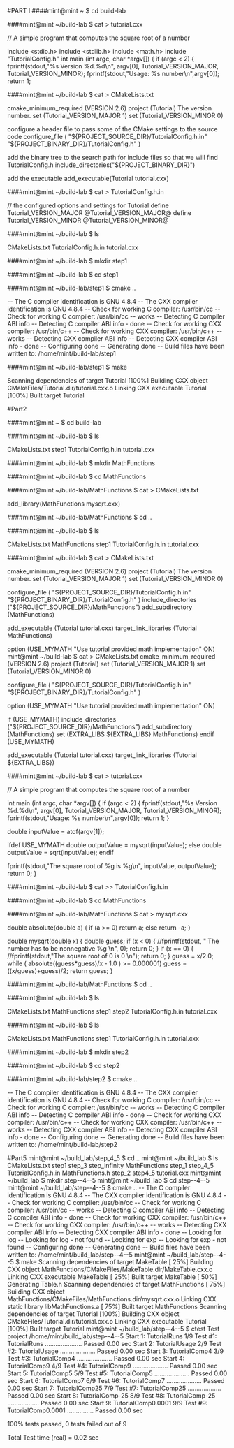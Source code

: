 
#PART I 
####mint@mint ~ $ cd build-lab

####mint@mint ~/build-lab $ cat > tutorial.cxx

// A simple program that computes the square root of a number

include <stdio.h>
include <stdlib.h>
include <math.h>
include "TutorialConfig.h"
int main (int argc, char *argv[])
{
  if (argc < 2)
    {
    fprintf(stdout,"%s Version %d.%d\n",
            argv[0],
            Tutorial_VERSION_MAJOR,
            Tutorial_VERSION_MINOR);
    fprintf(stdout,"Usage: %s number\n",argv[0]);
    return 1;

####mint@mint ~/build-lab $ cat > CMakeLists.txt

cmake_minimum_required (VERSION 2.6)
project (Tutorial)
The version number.
set (Tutorial_VERSION_MAJOR 1)
set (Tutorial_VERSION_MINOR 0)
 
 configure a header file to pass some of the CMake settings
 to the source code
configure_file (
  "${PROJECT_SOURCE_DIR}/TutorialConfig.h.in"
  "${PROJECT_BINARY_DIR}/TutorialConfig.h"
  )
 
 add the binary tree to the search path for include files
 so that we will find TutorialConfig.h
include_directories("${PROJECT_BINARY_DIR}")
 
 add the executable
add_executable(Tutorial tutorial.cxx)

####mint@mint ~/build-lab $ cat > TutorialConfig.h.in

// the configured options and settings for Tutorial
define Tutorial_VERSION_MAJOR @Tutorial_VERSION_MAJOR@
define Tutorial_VERSION_MINOR @Tutorial_VERSION_MINOR@

####mint@mint ~/build-lab $ ls

CMakeLists.txt  TutorialConfig.h.in  tutorial.cxx

####mint@mint ~/build-lab $ mkdir step1

####mint@mint ~/build-lab $ cd step1

####mint@mint ~/build-lab/step1 $ cmake ..

-- The C compiler identification is GNU 4.8.4
-- The CXX compiler identification is GNU 4.8.4
-- Check for working C compiler: /usr/bin/cc
-- Check for working C compiler: /usr/bin/cc -- works
-- Detecting C compiler ABI info
-- Detecting C compiler ABI info - done
-- Check for working CXX compiler: /usr/bin/c++
-- Check for working CXX compiler: /usr/bin/c++ -- works
-- Detecting CXX compiler ABI info
-- Detecting CXX compiler ABI info - done
-- Configuring done
-- Generating done
-- Build files have been written to: /home/mint/build-lab/step1

####mint@mint ~/build-lab/step1 $ make

Scanning dependencies of target Tutorial
[100%] Building CXX object CMakeFiles/Tutorial.dir/tutorial.cxx.o
Linking CXX executable Tutorial
[100%] Built target Tutorial

#Part2

####mint@mint ~ $ cd build-lab

####mint@mint ~/build-lab $ ls

CMakeLists.txt  step1  TutorialConfig.h.in  tutorial.cxx

####mint@mint ~/build-lab $ mkdir MathFunctions

####mint@mint ~/build-lab $ cd MathFunctions

####mint@mint ~/build-lab/MathFunctions $ cat > CMakeLists.txt

add_library(MathFunctions mysqrt.cxx)

####mint@mint ~/build-lab/MathFunctions $ cd ..

####mint@mint ~/build-lab $ ls

CMakeLists.txt  MathFunctions  step1  TutorialConfig.h.in  tutorial.cxx

####mint@mint ~/build-lab $ cat > CMakeLists.txt

cmake_minimum_required (VERSION 2.6)
project (Tutorial)
The version number.
set (Tutorial_VERSION_MAJOR 1)
set (Tutorial_VERSION_MINOR 0)
 
configure_file (
  "${PROJECT_SOURCE_DIR}/TutorialConfig.h.in"
  "${PROJECT_BINARY_DIR}/TutorialConfig.h"
  )
include_directories ("${PROJECT_SOURCE_DIR}/MathFunctions")
add_subdirectory (MathFunctions) 

add_executable (Tutorial tutorial.cxx)
target_link_libraries (Tutorial MathFunctions)

option (USE_MYMATH 
        "Use tutorial provided math implementation" ON) 
mint@mint ~/build-lab $ cat > CMakeLists.txt
cmake_minimum_required (VERSION 2.6)
project (Tutorial)
set (Tutorial_VERSION_MAJOR 1)
set (Tutorial_VERSION_MINOR 0)

configure_file (
  "${PROJECT_SOURCE_DIR}/TutorialConfig.h.in"
  "${PROJECT_BINARY_DIR}/TutorialConfig.h"
  )

option (USE_MYMATH 
        "Use tutorial provided math implementation" ON) 


if (USE_MYMATH)
  include_directories ("${PROJECT_SOURCE_DIR}/MathFunctions")
  add_subdirectory (MathFunctions)
  set (EXTRA_LIBS ${EXTRA_LIBS} MathFunctions)
endif (USE_MYMATH)
 
add_executable (Tutorial tutorial.cxx)
target_link_libraries (Tutorial  ${EXTRA_LIBS})

####mint@mint ~/build-lab $ cat > tutorial.cxx

// A simple program that computes the square root of a number

 
int main (int argc, char *argv[])
{
  if (argc < 2)
    {
    fprintf(stdout,"%s Version %d.%d\n", argv[0],
            Tutorial_VERSION_MAJOR,
            Tutorial_VERSION_MINOR);
    fprintf(stdout,"Usage: %s number\n",argv[0]);
    return 1;
    }
 
  double inputValue = atof(argv[1]);
 
ifdef USE_MYMATH
  double outputValue = mysqrt(inputValue);
else
  double outputValue = sqrt(inputValue);
endif
 
  fprintf(stdout,"The square root of %g is %g\n",
          inputValue, outputValue);
  return 0;
}

####mint@mint ~/build-lab $ cat >> TutorialConfig.h.in

####mint@mint ~/build-lab $ cd MathFunctions

####mint@mint ~/build-lab/MathFunctions $ cat > mysqrt.cxx

double absolute(double a)
{
  if (a >= 0) return a;
  else return -a;
}
  
double mysqrt(double x)
{
  double guess;
  if (x < 0) 
    {
      //fprintf(stdout, " The number has to be nonnegative %g \n", 0);
      return 0;
    }
  if (x == 0)
    {
      //fprintf(stdout,"The square root of 0 is 0 \n");
      return 0;
    }
  guess = x/2.0;
  while ( absolute((guess*guess)/x - 1.0 ) >= 0.000001)
    guess  = ((x/guess)+guess)/2;
  return guess;
}

####mint@mint ~/build-lab/MathFunctions $ cd ..

####mint@mint ~/build-lab $ ls

CMakeLists.txt  MathFunctions  step1  step2  TutorialConfig.h.in  tutorial.cxx

####mint@mint ~/build-lab $ ls

CMakeLists.txt  MathFunctions  step1  TutorialConfig.h.in  tutorial.cxx

####mint@mint ~/build-lab $ mkdir step2

####mint@mint ~/build-lab $ cd step2

####mint@mint ~/build-lab/step2 $ cmake ..

-- The C compiler identification is GNU 4.8.4
-- The CXX compiler identification is GNU 4.8.4
-- Check for working C compiler: /usr/bin/cc
-- Check for working C compiler: /usr/bin/cc -- works
-- Detecting C compiler ABI info
-- Detecting C compiler ABI info - done
-- Check for working CXX compiler: /usr/bin/c++
-- Check for working CXX compiler: /usr/bin/c++ -- works
-- Detecting CXX compiler ABI info
-- Detecting CXX compiler ABI info - done
-- Configuring done
-- Generating done
-- Build files have been written to: /home/mint/build-lab/step2

#Part5
mint@mint ~/build_lab/step_4_5 $ cd ..
mint@mint ~/build_lab $ ls
CMakeLists.txt   step1   step_3    step_infinity
MathFunctions    step_1  step_4_5  TutorialConfig.h.in
MathFunctions.h  step_2  step4_5   tutorial.cxx
mint@mint ~/build_lab $ mkdir step--4--5
mint@mint ~/build_lab $ cd step--4--5
mint@mint ~/build_lab/step--4--5 $ cmake ..
-- The C compiler identification is GNU 4.8.4
-- The CXX compiler identification is GNU 4.8.4
-- Check for working C compiler: /usr/bin/cc
-- Check for working C compiler: /usr/bin/cc -- works
-- Detecting C compiler ABI info
-- Detecting C compiler ABI info - done
-- Check for working CXX compiler: /usr/bin/c++
-- Check for working CXX compiler: /usr/bin/c++ -- works
-- Detecting CXX compiler ABI info
-- Detecting CXX compiler ABI info - done
-- Looking for log
-- Looking for log - not found
-- Looking for exp
-- Looking for exp - not found
-- Configuring done
-- Generating done
-- Build files have been written to: /home/mint/build_lab/step--4--5
mint@mint ~/build_lab/step--4--5 $ make
Scanning dependencies of target MakeTable
[ 25%] Building CXX object MathFunctions/CMakeFiles/MakeTable.dir/MakeTable.cxx.o
Linking CXX executable MakeTable
[ 25%] Built target MakeTable
[ 50%] Generating Table.h
Scanning dependencies of target MathFunctions
[ 75%] Building CXX object MathFunctions/CMakeFiles/MathFunctions.dir/mysqrt.cxx.o
Linking CXX static library libMathFunctions.a
[ 75%] Built target MathFunctions
Scanning dependencies of target Tutorial
[100%] Building CXX object CMakeFiles/Tutorial.dir/tutorial.cxx.o
Linking CXX executable Tutorial
[100%] Built target Tutorial
mint@mint ~/build_lab/step--4--5 $ ctest
Test project /home/mint/build_lab/step--4--5
    Start 1: TutorialRuns
1/9 Test #1: TutorialRuns .....................   Passed    0.00 sec
    Start 2: TutorialUsage
2/9 Test #2: TutorialUsage ....................   Passed    0.00 sec
    Start 3: TutorialComp4
3/9 Test #3: TutorialComp4 ....................   Passed    0.00 sec
    Start 4: TutorialComp9
4/9 Test #4: TutorialComp9 ....................   Passed    0.00 sec
    Start 5: TutorialComp5
5/9 Test #5: TutorialComp5 ....................   Passed    0.00 sec
    Start 6: TutorialComp7
6/9 Test #6: TutorialComp7 ....................   Passed    0.00 sec
    Start 7: TutorialComp25
7/9 Test #7: TutorialComp25 ...................   Passed    0.00 sec
    Start 8: TutorialComp-25
8/9 Test #8: TutorialComp-25 ..................   Passed    0.00 sec
    Start 9: TutorialComp0.0001
9/9 Test #9: TutorialComp0.0001 ...............   Passed    0.00 sec

100% tests passed, 0 tests failed out of 9

Total Test time (real) =   0.02 sec
